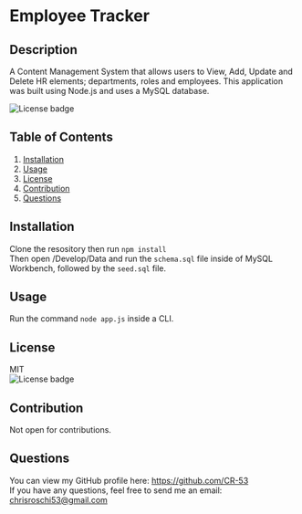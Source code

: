 # Employee Tracker

## Description
A Content Management System that allows users to View, Add, Update and Delete HR elements; departments, roles and employees. This application was built using Node.js and uses a MySQL database.  


![License badge](https://img.shields.io/badge/license-MIT-green)


## Table of Contents
1. [Installation](#Installation)
2. [Usage](#Usage)
3. [License](#License)
4. [Contribution](#Contribution)
5. [Questions](#Questions)


## Installation
Clone the resository then run ```npm install``` <br> Then open /Develop/Data and run the ```schema.sql``` file inside of MySQL Workbench, followed by the ```seed.sql``` file. 


## Usage
Run the command `node app.js` inside a CLI.


## License
MIT</br> 
![License badge](https://img.shields.io/badge/license-MIT-green) 


## Contribution
Not open for contributions.


## Questions
You can view my GitHub profile here: https://github.com/CR-53</br>
If you have any questions, feel free to send me an email: chrisroschi53@gmail.com
